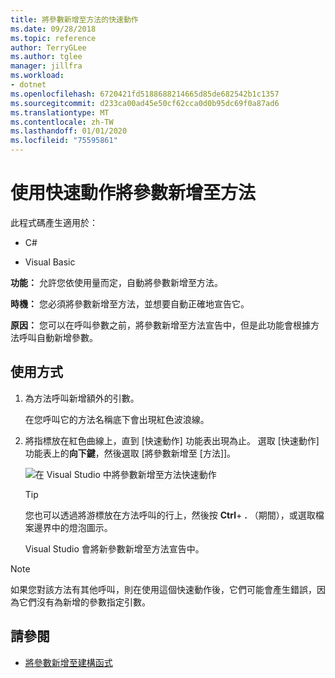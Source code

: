 ```yaml
---
title: 將參數新增至方法的快速動作
ms.date: 09/28/2018
ms.topic: reference
author: TerryGLee
ms.author: tglee
manager: jillfra
ms.workload:
- dotnet
ms.openlocfilehash: 6720421fd5188688214665d85de682542b1c1357
ms.sourcegitcommit: d233ca00ad45e50cf62cca0d0b95dc69f0a87ad6
ms.translationtype: MT
ms.contentlocale: zh-TW
ms.lasthandoff: 01/01/2020
ms.locfileid: "75595861"
---
```

# <a name="add-a-parameter-to-a-method-using-a-quick-action"></a>使用快速動作將參數新增至方法

此程式碼產生適用於：

- C#

- Visual Basic

**功能：** 允許您依使用量而定，自動將參數新增至方法。

**時機：** 您必須將參數新增至方法，並想要自動正確地宣告它。

**原因：** 您可以在呼叫參數之前，將參數新增至方法宣告中，但是此功能會根據方法呼叫自動新增參數。

## <a name="how-to-use-it"></a>使用方式

1. 為方法呼叫新增額外的引數。

   在您呼叫它的方法名稱底下會出現紅色波浪線。

2. 將指標放在紅色曲線上，直到 [快速動作] 功能表出現為止。 選取 [快速動作] 功能表上的**向下鍵**，然後選取 [將參數新增至 [方法]]。

   ![在 Visual Studio 中將參數新增至方法快速動作](media/add-parameter-to-method.png)

   > [!TIP]
   > 您也可以透過將游標放在方法呼叫的行上，然後按 **Ctrl**+ **.** （期間），或選取檔案邊界中的燈泡圖示。

   Visual Studio 會將新參數新增至方法宣告中。

> [!NOTE]
> 如果您對該方法有其他呼叫，則在使用這個快速動作後，它們可能會產生錯誤，因為它們沒有為新增的參數指定引數。

## <a name="see-also"></a>請參閱

- [將參數新增至建構函式](generate-constructor.md#addparameter)
